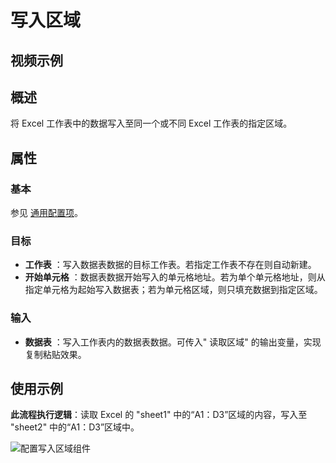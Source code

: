 # 写入区域

## 视频示例

## 概述

将 Excel 工作表中的数据写入至同一个或不同 Excel 工作表的指定区域。

## 属性

### 基本

参见 [通用配置项](../../Appendix/CommonConfigurationItems.md)。

### 目标

- **工作表** ：写入数据表数据的目标工作表。若指定工作表不存在则自动新建。
- **开始单元格** ：数据表数据开始写入的单元格地址。若为单个单元格地址，则从指定单元格为起始写入数据表；若为单元格区域，则只填充数据到指定区域。

### 输入

- **数据表** ：写入工作表内的数据表数据。可传入&quot; 读取区域&quot; 的输出变量，实现复制粘贴效果。

## 使用示例

**此流程执行逻辑**：读取 Excel 的 "sheet1" 中的“A1：D3”区域的内容，写入至 "sheet2" 中的“A1：D3”区域中。

![配置写入区域组件](https://docimages.blob.core.chinacloudapi.cn/images/Activities/ReadRange2.png)
